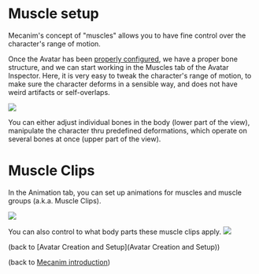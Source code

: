 Muscle setup
============


Mecanim's concept of "muscles" allows you to have fine control over the character's range of motion. 

Once the Avatar has been [properly configured](ConfiguringtheAvatar), we have a proper bone structure, and we can start working in the <span class=inspector>Muscles</span> tab of the <span class=inspector>Avatar Inspector</span>. Here, it is very easy to tweak the character's range of motion, to make sure the character deforms in a sensible way, and does not have weird artifacts or self-overlaps.

![](http://docwiki.hq.unity3d.com/uploads/Main/MecanimAvatarMuscles.png)  

You can either adjust individual bones in the body (lower part of the view), manipulate the character thru predefined deformations, which operate on several bones at once (upper part of the view). 

Muscle Clips
============


In the Animation tab, you can set up animations for muscles and muscle groups (a.k.a. <span class=keyword>Muscle Clips</span>). 

![](http://docwiki.hq.unity3d.com/uploads/Main/MecanimMuscleClips.png)  

You can also control to what body parts these muscle clips apply. 
![](http://docwiki.hq.unity3d.com/uploads/Main/MecanimBodyMask.png)  

(back to [Avatar Creation and Setup](Avatar Creation and Setup))

(back to [Mecanim introduction](MecanimAnimationSystem))
